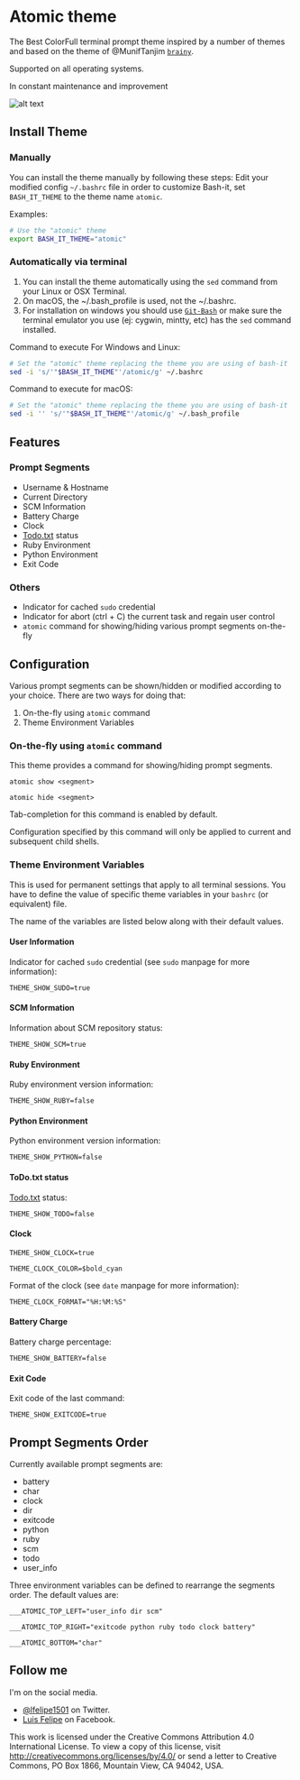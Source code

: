 # Atomic theme

The Best ColorFull terminal prompt theme inspired by a number of themes and based on the theme of @MunifTanjim [`brainy`](../brainy/README.md).

Supported on all operating systems.

In constant maintenance and improvement

![alt text](https://www.lfsystems.xyz/img/AtomicTheme.gif)

## Install Theme

### Manually

You can install the theme manually by following these steps:
Edit your modified config `~/.bashrc` file in order to customize Bash-it, set `BASH_IT_THEME` to the theme name `atomic`.

Examples:

```bash
# Use the "atomic" theme
export BASH_IT_THEME="atomic"
```

### Automatically via terminal

1. You can install the theme automatically using the `sed` command from your Linux or OSX Terminal.
2. On macOS, the ~/.bash_profile is used, not the ~/.bashrc.
3. For installation on windows you should use [`Git-Bash`](https://git-for-windows.github.io/) or make sure the terminal emulator you use (ej: cygwin, mintty, etc) has the `sed` command installed.

Command to execute For Windows and Linux:
```bash
# Set the "atomic" theme replacing the theme you are using of bash-it
sed -i 's/'"$BASH_IT_THEME"'/atomic/g' ~/.bashrc
```
Command to execute for macOS:
```bash
# Set the "atomic" theme replacing the theme you are using of bash-it
sed -i '' 's/'"$BASH_IT_THEME"'/atomic/g' ~/.bash_profile
```

## Features

### Prompt Segments

- Username & Hostname
- Current Directory
- SCM Information
- Battery Charge
- Clock
- [Todo.txt](https://github.com/ginatrapani/todo.txt-cli) status
- Ruby Environment
- Python Environment
- Exit Code

### Others

- Indicator for cached `sudo` credential
- Indicator for abort (ctrl + C) the current task and regain user control
- `atomic` command for showing/hiding various prompt segments on-the-fly

## Configuration

Various prompt segments can be shown/hidden or modified according to your choice. There are two ways for doing that:

1. On-the-fly using `atomic` command
2. Theme Environment Variables

### On-the-fly using `atomic` command

This theme provides a command for showing/hiding prompt segments.

`atomic show <segment>`

`atomic hide <segment>`

Tab-completion for this command is enabled by default.

Configuration specified by this command will only be applied to current and subsequent child shells.

### Theme Environment Variables

This is used for permanent settings that apply to all terminal sessions. You have to define the value of specific theme variables in your `bashrc` (or equivalent) file.

The name of the variables are listed below along with their default values.

#### User Information

Indicator for cached `sudo` credential (see `sudo` manpage for more information):

`THEME_SHOW_SUDO=true`

#### SCM Information

Information about SCM repository status:

`THEME_SHOW_SCM=true`

#### Ruby Environment

Ruby environment version information:

`THEME_SHOW_RUBY=false`

#### Python Environment

Python environment version information:

`THEME_SHOW_PYTHON=false`

#### ToDo.txt status

[Todo.txt](https://github.com/ginatrapani/todo.txt-cli) status:

`THEME_SHOW_TODO=false`

#### Clock

`THEME_SHOW_CLOCK=true`

`THEME_CLOCK_COLOR=$bold_cyan`

Format of the clock (see `date` manpage for more information):

`THEME_CLOCK_FORMAT="%H:%M:%S"`

#### Battery Charge

Battery charge percentage:

`THEME_SHOW_BATTERY=false`

#### Exit Code

Exit code of the last command:

`THEME_SHOW_EXITCODE=true`

## Prompt Segments Order

Currently available prompt segments are:

- battery
- char
- clock
- dir
- exitcode
- python
- ruby
- scm
- todo
- user_info

Three environment variables can be defined to rearrange the segments order. The default values are:

`___ATOMIC_TOP_LEFT="user_info dir scm"`

`___ATOMIC_TOP_RIGHT="exitcode python ruby todo clock battery"`

`___ATOMIC_BOTTOM="char"`

## Follow me

I'm on the social media.

* [@lfelipe1501](https://twitter.com/lfelipe1501) on Twitter.
* [Luis Felipe](https://www.facebook.com/lfelipe1501) on Facebook.

This work is licensed under the Creative Commons Attribution 4.0 International License. To view a copy of this license, visit http://creativecommons.org/licenses/by/4.0/ or send a letter to Creative Commons, PO Box 1866, Mountain View, CA 94042, USA.
